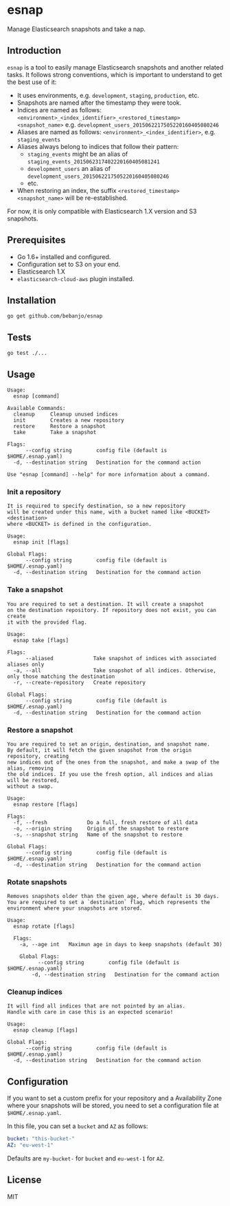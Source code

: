 # esnap

Manage Elasticsearch snapshots and take a nap.

## Introduction

`esnap` is a tool to easily manage Elasticsearch snapshots and another
related tasks. It follows strong conventions, which is important to understand
to get the best use of it:

* It uses environments, e.g. `development`, `staging`, `production`, etc.
* Snapshots are named after the timestamp they were took.
* Indices are named as follows: `<environment>_<index_identifier>_<restored_timestamp><snapshot_name>`
  e.g. `development_users_2015062217505220160405080246`
* Aliases are named as follows: `<environment>_<index_identifier>`, e.g. `staging_events`
* Aliases always belong to indices that follow their pattern:
  * `staging_events` might be an alias of `staging_events_2015062317402220160405081241`
  * `development_users` an alias of `development_users_2015062217505220160405080246`
  * etc.
* When restoring an index, the suffix `<restored_timestamp><snapshot_name>` will be re-established.

For now, it is only compatible with Elasticsearch 1.X version and S3 snapshots.

## Prerequisites

* Go 1.6+ installed and configured.
* Configuration set to S3 on your end.
* Elasticsearch 1.X
* `elasticsearch-cloud-aws` plugin installed.

## Installation

`go get github.com/bebanjo/esnap`

## Tests

`go test ./...`

## Usage

```
Usage:
  esnap [command]

Available Commands:
  cleanup     Cleanup unused indices
  init        Creates a new repository
  restore     Restore a snapshot
  take        Take a snapshot

Flags:
      --config string        config file (default is $HOME/.esnap.yaml)
  -d, --destination string   Destination for the command action

Use "esnap [command] --help" for more information about a command.
```

### Init a repository

```
It is required to specify destination, so a new repository
will be created under this name, with a bucket named like <BUCKET><destination>
where <BUCKET> is defined in the configuration.

Usage:
  esnap init [flags]

Global Flags:
      --config string        config file (default is $HOME/.esnap.yaml)
  -d, --destination string   Destination for the command action
```

### Take a snapshot

```
You are required to set a destination. It will create a snapshot
on the destination repository. If repository does not exist, you can create
it with the provided flag.

Usage:
  esnap take [flags]

Flags:
      --aliased             Take snapshot of indices with associated aliases only
  -a, --all                 Take snapshot of all indices. Otherwise, only those matching the destination
  -r, --create-repository   Create repository

Global Flags:
      --config string        config file (default is $HOME/.esnap.yaml)
  -d, --destination string   Destination for the command action
```

### Restore a snapshot

```
You are required to set an origin, destination, and snapshot name.
By default, it will fetch the given snapshot from the origin repository, creating
new indices out of the ones from the snapshot, and make a swap of the alias, removing
the old indices. If you use the fresh option, all indices and alias will be restored,
without a swap.

Usage:
  esnap restore [flags]

Flags:
  -f, --fresh             Do a full, fresh restore of all data
  -o, --origin string     Origin of the snapshot to restore
  -s, --snapshot string   Name of the snapshot to restore

Global Flags:
      --config string        config file (default is $HOME/.esnap.yaml)
  -d, --destination string   Destination for the command action

```

### Rotate snapshots

```
Removes snapshots older than the given age, where default is 30 days.
You are required to set a `destination` flag, which represents the
environment where your snapshots are stored.

Usage:
  esnap rotate [flags]

  Flags:
    -a, --age int   Maximun age in days to keep snapshots (default 30)

    Global Flags:
          --config string        config file (default is $HOME/.esnap.yaml)
	    -d, --destination string   Destination for the command action

```

### Cleanup indices

```
It will find all indices that are not pointed by an alias.
Handle with care in case this is an expected scenario!

Usage:
  esnap cleanup [flags]

Global Flags:
      --config string        config file (default is $HOME/.esnap.yaml)
  -d, --destination string   Destination for the command action
```

## Configuration

If you want to set a custom prefix for your repository and a Availability Zone
where your snapshots will be stored, you need to set a configuration file
at `$HOME/.esnap.yaml`.

In this file, you can set a `bucket` and `AZ` as follows:

```yaml
bucket: "this-bucket-"
AZ: "eu-west-1"
```

Defaults are `my-bucket-` for `bucket` and `eu-west-1` for `AZ`.

## License

MIT
